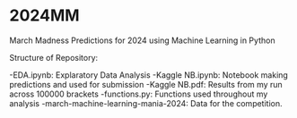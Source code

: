 # 2024MM
March Madness Predictions for 2024 using Machine Learning in Python

Structure of Repository:

-EDA.ipynb: Explaratory Data Analysis
-Kaggle NB.ipynb: Notebook making predictions and used for submission
-Kaggle NB.pdf: Results from my run across 100000 brackets
-functions.py: Functions used throughout my analysis
-march-machine-learning-mania-2024: Data for the competition. 
